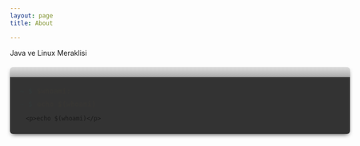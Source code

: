 ```yaml
---
layout: page 
title: About

---
```


Java ve Linux Meraklisi


<style type="text/css">
 
.contain{
  width:680px;
  margin:auto;
  font-family: Arial, "Helvetica Neue", Helvetica, sans-serif;
}

h1 {
  font-weight: 100;
}

.fancy-terminal {
  margin:20px 0;
  padding:30px 10px 10px;
  background: #333;
  font-family:"Menlo","Monaco","Source Code Pro", monospace;
  border-radius:6px;
  background-image: linear-gradient(#ddd 0, #aaa 20px,#333 20px);
  box-shadow:0 4px 10px -4px;
}

.fancy-terminal p {
  color:#FFB42C;
  font-weight:bold;
  margin:10px;
  animation-fill-mode:forward;
  animation:fadeIn 1s;
}
.fancy-terminal p:before {
  content:"~ $ ";
  color:cyan;
  -webkit-touch-callout: none;
  -webkit-user-select: none;
  -moz-user-select: none;
  -ms-user-select: none;
  user-select: none;  
}

@keyframes fadeIn {
  0%{
    opacity:0;
  }
  100%{
    opacity:1;
  }
}

</style>

<script text="text/javascript">


</script>

<div class="contain">
  
  <div class="fancy-terminal">
    <p>$whoami:</p>
	 <p>echo $(whoami)</p>
	  
	   <p>echo $(whoami)</p>
  </div>
</div>

